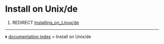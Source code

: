 # Install on Unix/de
1.  REDIRECT [Installing_on_Linux/de](Installing_on_Linux/de.md)



---
⏵ [documentation index](../README.md) > Install on Unix/de
